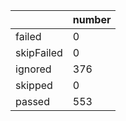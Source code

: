 |  | number |
|----| ---- |
| failed | 0|
| skipFailed | 0|
| ignored | 376|
| skipped | 0|
| passed | 553|
